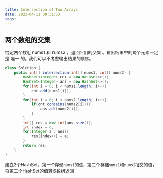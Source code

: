 ```yaml
---
title: Intersection of Two Arrays
date: 2023-04-11 08:31:53
tags:
---
```


## 两个数组的交集
给定两个数组 nums1 和 nums2 ，返回它们的交集 。输出结果中的每个元素一定是 唯一 的。我们可以不考虑输出结果的顺序。
```java
class Solution {
    public int[] intersection(int[] nums1, int[] nums2) {
        HashSet<Integer> cnt = new HashSet<>();
        HashSet<Integer> ans = new HashSet<>();
        for(int i = 0; i < nums1.length; i++){
            cnt.add(nums1[i]);
        }
        for(int i = 0; i < nums2.length; i++){
            if(cnt.contains(nums2[i])){
                ans.add(nums2[i]);
            }
        }
        int[] res = new int[ans.size()];
        int index = 0;
        for(Integer a : ans){
            res[index++] = a;
        }
        return res;
    }
}
```
建立2个HashSet，第一个存储`nums1`的值，第二个存储`nums1`和`nums2`相交的值，将第二个HashSet的值转成数组返回